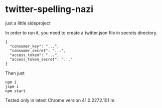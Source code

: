 # twitter-spelling-nazi
just a little sideproject

In order to run it, you need to create a twitter.json file in secrets directory.
```
{
  "consumer_key": "...",
  "consumer_secret": "...",
  "access_token": "...",
  "access_token_secret": "..."
}
```

Then just 
```
npm i
jspm i
npm start
```

Tested only in latest Chrome version 41.0.2272.101 m.